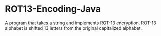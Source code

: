 # ROT13-Encoding-Java
A program that takes a string and implements ROT-13 encryption. ROT-13 alphabet is shifted 13 letters from the original capitalized alphabet.
